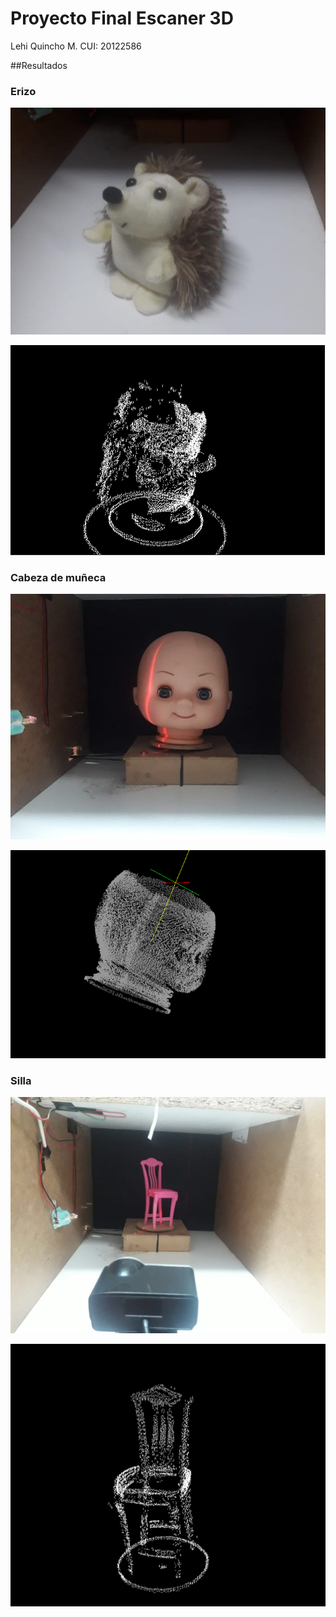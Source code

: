 # Proyecto Final Escaner 3D

Lehi Quincho M.
CUI: 20122586


##Resultados



### Erizo

![Image ortho view ](https://github.com/lehi10/Computaci-n-Grafica/blob/master/Proyecto%20Escaner%20Laser%203D/Resultados/erizo2.jpeg)

![Image ortho view](https://github.com/lehi10/Computaci-n-Grafica/blob/master/Proyecto%20Escaner%20Laser%203D/Resultados/erizo01.png)


### Cabeza de muñeca 
![Image ortho view ](https://github.com/lehi10/Computaci-n-Grafica/blob/master/Proyecto%20Escaner%20Laser%203D/Resultados/cabeza.jpeg)

![Image ortho view](https://github.com/lehi10/Computaci-n-Grafica/blob/master/Proyecto%20Escaner%20Laser%203D/Resultados/cabeza1.png)


### Silla

![Image ortho view](https://github.com/lehi10/Computaci-n-Grafica/blob/master/Proyecto%20Escaner%20Laser%203D/Resultados/silla1.jpeg)

![Image ortho view ](https://github.com/lehi10/Computaci-n-Grafica/blob/master/Proyecto%20Escaner%20Laser%203D/Resultados/silla01.png)

